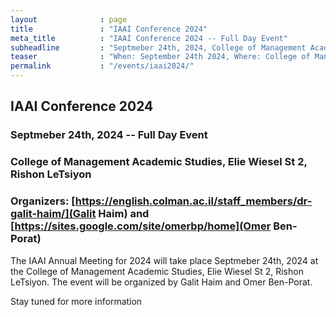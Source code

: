 ```yaml
---
layout              : page
title               : "IAAI Conference 2024"
meta_title          : "IAAI Conference 2024 -- Full Day Event"
subheadline         : "Septmeber 24th, 2024, College of Management Academic Studies, Rishon LeTsiyon"
teaser              : "When: September 24th 2024, Where: College of Management Academic Studies,  Rishon LeTsiyon"
permalink           : "/events/iaai2024/"
---
```


## IAAI Conference 2024
### Septmeber 24th, 2024 -- Full Day Event
### College of Management Academic Studies, Elie Wiesel St 2, Rishon LeTsiyon
### Organizers: [https://english.colman.ac.il/staff_members/dr-galit-haim/](Galit Haim) and [https://sites.google.com/site/omerbp/home](Omer Ben-Porat)

The IAAI Annual Meeting for 2024 will take place Septmeber 24th, 2024 at the College of Management Academic Studies, Elie Wiesel St 2, Rishon LeTsiyon. The event will be organized by Galit Haim and Omer Ben-Porat.

Stay tuned for more information








